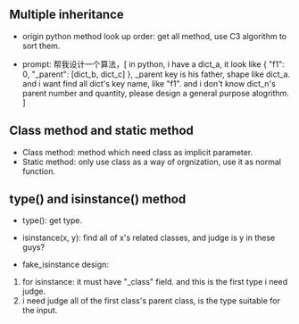 ## Multiple inheritance

* origin python method look up order: get all method, use C3 algorithm to sort them.

* prompt: 帮我设计一个算法，[
  in python, i have a dict_a, it look like {
    "f1": 0,
    "_parent": [dict_b, dict_c]
  }, _parent key is his father, shape like dict_a. and i want find all dict's key name, like "f1". and i don't know dict_n's parent number and quantity, please design a general purpose alogrithm.
]

## Class method and static method

* Class method: method which need class as implicit parameter.
* Static method: only use class as a way of orgnization, use it as normal function.

## type() and isinstance() method

* type(): get type.
* isinstance(x, y): find all of x's related classes, and judge is y in these guys?

* fake_isinstance design: 

1. for isinstance: it must have "_class" field. and this is the first type i need judge.
2. i need judge all of the first class's parent class, is the type suitable for the input.
